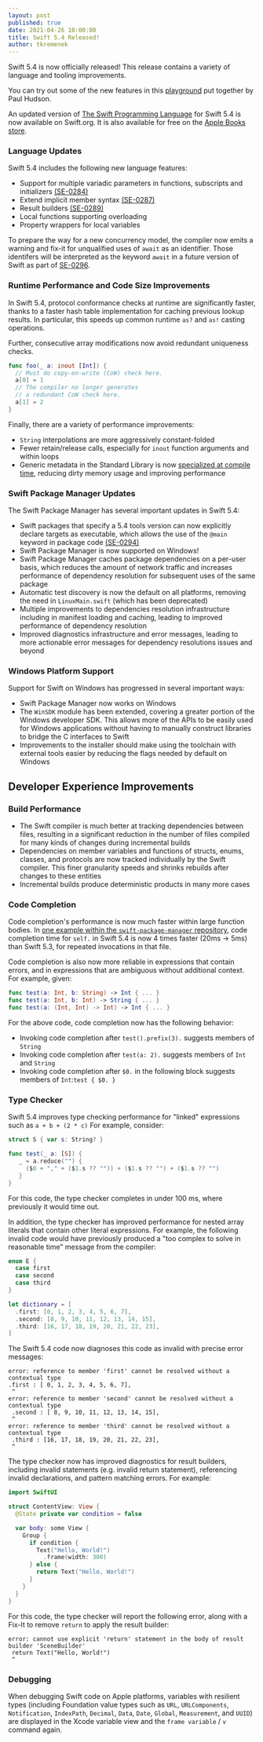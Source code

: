 ```yaml
---
layout: post
published: true
date: 2021-04-26 10:00:00
title: Swift 5.4 Released!
author: tkremenek
---
```


Swift 5.4 is now officially released!  This release contains a variety of language and tooling improvements.

You can try out some of the new features in this [playground](https://github.com/twostraws/whats-new-in-swift-5-4) put together by Paul Hudson.

An updated version of [The Swift Programming Language](https://docs.swift.org/swift-book/) for Swift 5.4 is now available on Swift.org. It is also available for free on the [Apple Books store](https://itunes.apple.com/us/book/the-swift-programming-language/id881256329?mt=11).

### Language Updates

Swift 5.4 includes the following new language features:

* Support for multiple variadic parameters in functions, subscripts and initializers [(SE-0284)](https://github.com/swiftlang/swift-evolution/blob/main/proposals/0284-multiple-variadic-parameters.md)
* Extend implicit member syntax [(SE-0287)](https://github.com/swiftlang/swift-evolution/blob/main/proposals/0287-implicit-member-chains.md)
* Result builders [(SE-0289)](https://github.com/swiftlang/swift-evolution/blob/main/proposals/0289-result-builders.md)
* Local functions supporting overloading
* Property wrappers for local variables

To prepare the way for a new concurrency model, the compiler now emits a warning and fix-it for unqualified uses of `await` as an identifier.  Those identifers will be interpreted as the keyword `await` in a future version of Swift as part of [SE-0296](https://github.com/swiftlang/swift-evolution/blob/main/proposals/0296-async-await.md).

### Runtime Performance and Code Size Improvements

In Swift 5.4, protocol conformance checks at runtime are significantly faster, thanks to a faster hash table implementation for caching previous lookup results.  In particular, this speeds up common runtime `as?` and `as!` casting operations.

Further, consecutive array modifications now avoid redundant uniqueness checks.

~~~swift
func foo(_ a: inout [Int]) {
  // Must do copy-on-write (CoW) check here.
  a[0] = 1
  // The compiler no longer generates
  // a redundant CoW check here.
  a[1] = 2
}
~~~

Finally, there are a variety of performance improvements:

* `String` interpolations are more aggressively constant-folded
* Fewer retain/release calls, especially for `inout` function arguments and within loops
* Generic metadata in the Standard Library is now [specialized at compile time](https://forums.swift.org/t/generic-type-metadata-prespecialization/31659), reducing dirty memory usage and improving performance

### Swift Package Manager Updates

The Swift Package Manager has several important updates in Swift 5.4:

* Swift packages that specify a 5.4 tools version can now explicitly declare targets as executable, which allows the use of the `@main` keyword in package code [(SE-0294)](https://github.com/swiftlang/swift-evolution/blob/main/proposals/0294-package-executable-targets.md)
* Swift Package Manager is now supported on Windows!
* Swift Package Manager caches package dependencies on a per-user basis, which reduces the amount of network traffic and increases performance of dependency resolution for subsequent uses of the same package
* Automatic test discovery is now the default on all platforms, removing the need in `LinuxMain.swift` (which has been deprecated)
* Multiple improvements to dependencies resolution infrastructure including in manifest loading and caching, leading to improved performance of dependency resolution
* Improved diagnostics infrastructure and error messages, leading to more actionable error messages for dependency resolutions issues and beyond

### Windows Platform Support

Support for Swift on Windows has progressed in several important ways:

* Swift Package Manager now works on Windows
* The `WinSDK` module has been extended, covering a greater portion of the Windows developer SDK. This allows more of the APIs to be easily used for Windows applications without having to manually construct libraries to bridge the C interfaces to Swift
* Improvements to the installer should make using the toolchain with external tools easier by reducing the flags needed by default on Windows

## Developer Experience Improvements

### Build Performance

* The Swift compiler is much better at tracking dependencies between files, resulting in a significant reduction in the number of files compiled for many kinds of changes during incremental builds
* Dependencies on member variables and functions of structs, enums, classes, and protocols are now tracked individually by the Swift compiler. This finer granularity speeds and shrinks rebuilds after changes to these entities
* Incremental builds produce deterministic products in many more cases

### Code Completion

Code completion's performance is now much faster within large function bodies.  In [one example within the `swift-package-manager` repository](https://github.com/swiftlang/swift-package-manager/blob/8c772339/Sources/Build/BuildPlan.swift#L1274), code completion time for `self.` in Swift 5.4 is now 4 times faster (20ms → 5ms) than Swift 5.3, for repeated invocations in that file.

Code completion is also now more reliable in expressions that contain errors, and in expressions that are ambiguous without additional context.  For example, given:

~~~swift
func test(a: Int, b: String) -> Int { ... }
func test(a: Int, b: Int) -> String { ... }
func test(a: (Int, Int) -> Int) -> Int { ... }
~~~

For the above code, code completion now has the following behavior:

* Invoking code completion after `test().prefix(3).` suggests members of `String`
* Invoking code completion after `test(a: 2).` suggests members of `Int` and `String`
* Invoking code completion after `$0.` in the following block suggests members of `Int`:``test { $0. }``

### Type Checker

Swift 5.4 improves type checking performance for "linked" expressions such as `a + b + (2 * c)`  For example, consider:

~~~swift
struct S { var s: String? }

func test(_ a: [S]) {
   _ = a.reduce("") {
     ($0 + "," + ($1.s ?? "")) + ($1.s ?? "") + ($1.s ?? "")
   }
}
~~~

For this code, the type checker completes in under 100 ms, where previously it would time out.

In addition, the type checker has improved performance for nested array literals that contain other literal expressions.  For example, the following invalid code would have previously produced a
"too complex to solve in reasonable time" message from the compiler:

~~~swift
enum E {
  case first
  case second
  case third
}

let dictionary = [
  .first: [0, 1, 2, 3, 4, 5, 6, 7],
  .second: [8, 9, 10, 11, 12, 13, 14, 15],
  .third: [16, 17, 18, 19, 20, 21, 22, 23],
]
~~~

The Swift 5.4 code now diagnoses this code as invalid with precise error messages:

~~~shell
error: reference to member 'first' cannot be resolved without a contextual type
.first : [ 0, 1, 2, 3, 4, 5, 6, 7],
 ^
error: reference to member 'second' cannot be resolved without a contextual type
 .second : [ 8, 9, 10, 11, 12, 13, 14, 15],
 ^
error: reference to member 'third' cannot be resolved without a contextual type
 .third : [16, 17, 18, 19, 20, 21, 22, 23],
 ^
~~~

The type checker now has improved diagnostics for result builders, including invalid statements (e.g. invalid return statement), referencing invalid declarations, and pattern matching errors. For example:

~~~swift
import SwiftUI

struct ContentView: View {
  @State private var condition = false

  var body: some View {
    Group {
      if condition {
        Text("Hello, World!")
          .frame(width: 300)
      } else {
        return Text("Hello, World!")
      }
    }
  }
}
~~~

For this code, the type checker will report the following error, along with a Fix-It to remove `return` to apply the result builder:

~~~shell
error: cannot use explicit 'return' statement in the body of result builder 'SceneBuilder'
 return Text("Hello, World!")
 ^
~~~

### Debugging

When debugging Swift code on Apple platforms, variables with resilient types (including Foundation value types such as `URL`, `URLComponents`, `Notification`, `IndexPath`, `Decimal`, `Data`, `Date`, `Global`, `Measurement`, and `UUID`) are displayed in the Xcode variable view and the `frame variable` / `v` command again.
